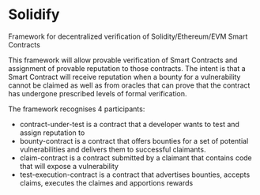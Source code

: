 # Solidify
Framework for decentralized verification of Solidity/Ethereum/EVM Smart Contracts

This framework will allow provable verification of Smart Contracts and assignment of provable reputation to those contracts. The intent is that a Smart Contract will receive reputation when a bounty for a vulnerability cannot be claimed as well as from oracles that can prove that the contract has undergone prescribed levels of formal verification.

The framework recognises 4 participants: 
- contract-under-test is a contract that a developer wants to test and assign reputation to
- bounty-contract is a contract that offers bounties for a set of potential vulnerabilities and delivers them to successful claimants.
- claim-contract is a contract submitted by a claimant that contains code that will expose a vulnerability
- test-execution-contract is a contract that advertises bounties, accepts claims, executes the claimes and apportions rewards

